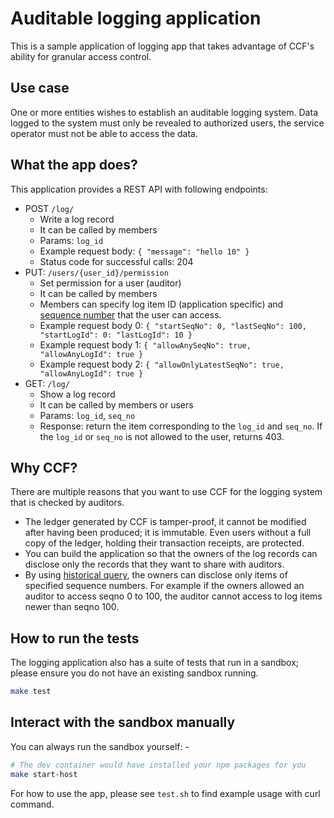 # Auditable logging application

This is a sample application of logging app that takes advantage of CCF's ability for granular access control.

## Use case

One or more entities wishes to establish an auditable logging system.
Data logged to the system must only be revealed to authorized users, the service operator must not be able to access the data.

## What the app does?

This application provides a REST API with following endpoints:

- POST `/log/`
  - Write a log record
  - It can be called by members
  - Params: `log_id`
  - Example request body: `{ "message": "hello 10" }`
  - Status code for successful calls: 204
- PUT: `/users/{user_id}/permission`
  - Set permission for a user (auditor)
  - It can be called by members
  - Members can specify log item ID (application specific) and [sequence number](https://microsoft.github.io/CCF/main/overview/glossary.html#term-Transaction-ID) that the user can access.
  - Example request body 0: `{ "startSeqNo": 0, "lastSeqNo": 100, "startLogId": 0: "lastLogId": 10 }`
  - Example request body 1: `{ "allowAnySeqNo": true, "allowAnyLogId": true }`
  - Example request body 2: `{ "allowOnlyLatestSeqNo": true, "allowAnyLogId": true }`
- GET: `/log/`
  - Show a log record
  - It can be called by members or users
  - Params: `log_id`, `seq_no`
  - Response: return the item corresponding to the `log_id` and `seq_no`. If the `log_id` or `seq_no` is not allowed to the user, returns 403.

## Why CCF?

There are multiple reasons that you want to use CCF for the logging system that is checked by auditors.

- The ledger generated by CCF is tamper-proof, it cannot be modified after having been produced; it is immutable. Even users without a full copy of the ledger, holding their transaction receipts, are protected.
- You can build the application so that the owners of the log records can disclose only the records that they want to share with auditors.
- By using [historical query](https://microsoft.github.io/CCF/main/build_apps/api.html#historical-queries), the owners can disclose only items of specified sequence numbers. For example if the owners allowed an auditor to access seqno 0 to 100, the auditor cannot access to log items newer than seqno 100.

## How to run the tests

The logging application also has a suite of tests that run in a sandbox; please ensure you do not have an existing sandbox running.

```bash
make test
```

## Interact with the sandbox manually

You can always run the sandbox yourself: -

```bash
# The dev container would have installed your npm packages for you
make start-host
```

For how to use the app, please see `test.sh` to find example usage with curl command.
